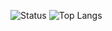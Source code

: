 ![Status](https://github-readme-stats.vercel.app/api?username=taryune&count_private=true)
![Top Langs](https://github-readme-stats.vercel.app/api/top-langs/?username=taryune)
<!--
**taryune/taryune** is a ✨ _special_ ✨ repository because its `README.md` (this file) appears on your GitHub profile.

Here are some ideas to get you started:

- 🔭 I’m currently working on ...
- 🌱 I’m currently learning ...
- 👯 I’m looking to collaborate on ...
- 🤔 I’m looking for help with ...
- 💬 Ask me about ...
- 📫 How to reach me: ...
- 😄 Pronouns: ...
- ⚡ Fun fact: ...
-->
